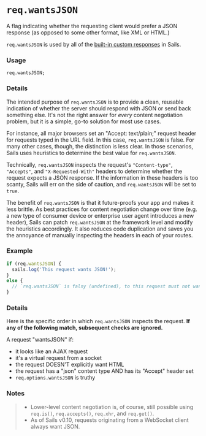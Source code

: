 # `req.wantsJSON`

A flag indicating whether the requesting client would prefer a JSON response (as opposed to some other format, like XML or HTML.)

`req.wantsJSON` is used by all of the [built-in custom responses](https://sailsjs.com/documentation/anatomy/api/responses) in Sails.


### Usage
```usage
req.wantsJSON;
```

### Details

The intended purpose of `req.wantsJSON` is to provide a clean, reusable indication of whether the server should respond with JSON or send back something else. It's not the right answer for _every_ content negotiation problem, but it is a simple, go-to solution for most use cases.

For instance, all major browsers set an "Accept: text/plain;" request header for requests typed in the URL field.  In this case, `req.wantsJSON` is false.  For many other cases, though, the distinction is less clear.  In those scenarios, Sails uses heuristics to determine the best value for `req.wantsJSON`.

Technically, `req.wantsJSON` inspects the request's `"Content-type"`, `"Accepts"`, and `"X-Requested-With"` headers to determine whether the request expects a JSON response.  If the information in these headers is too scanty, Sails will err on the side of caution, and `req.wantsJSON` will be set to `true`.

The benefit of `req.wantsJSON` is that it future-proofs your app and makes it less brittle. As best practices for content negotiation change over time (e.g. a new type of consumer device or enterprise user agent introduces a new header), Sails can patch `req.wantsJSON` at the framework level and modify the heuristics accordingly. It also reduces code duplication and saves you the annoyance of manually inspecting the headers in each of your routes.

### Example
```javascript
if (req.wantsJSON) {
  sails.log('This request wants JSON!');
}
else {
  // `req.wantsJSON` is falsy (undefined), to this request must not want JSON.
}
```

### Details

Here is the specific order in which `req.wantsJSON` inspects the request.  **If any of the following match, subsequent checks are ignored.**

A request "wantsJSON" if:

+ it looks like an AJAX request
+ it's a virtual request from a socket
+ the request DOESN'T explicitly want HTML
+ the request has a "json" content type AND has its "Accept" header set
+ `req.options.wantsJSON` is truthy

### Notes
> + Lower-level content negotiation is, of course, still possible using `req.is()`, `req.accepts()`, `req.xhr`, and `req.get()`.
> + As of Sails v0.10, requests originating from a WebSocket client always want JSON.


<docmeta name="displayName" value="req.wantsJSON">
<docmeta name="pageType" value="property">

